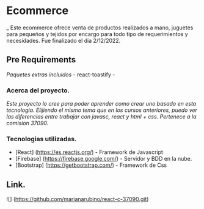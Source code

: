 # Ecommerce 

_ Este ecommerce ofrece venta de productos realizados a mano, juguetes para pequeños y tejidos por encargo para todo tipo de requerimientos y necesidades. Fue finalizado el dia 2/12/2022.  


## Pre Requirements

_Paquetes extras incluidos_
        - react-toastify - 


### Acerca del proyecto. 

_Este proyecto lo cree para poder aprender como crear uno basado en esta tecnologia. Elijiendo el mismo tema que en los cursos anteriores, puedo ver las diferencias entre trabajar con javasc, react y html + css. Pertenece a la comision 37090._

### Tecnologias utilizadas.

* [React] (https://es.reactjs.org/) - Framework de Javascript
* [Firebase] (https://firebase.google.com/) - Servidor y BDD en la nube.
* [Bootstrap] (https://getbootstrap.com/) - Framework de Css


## Link.
![] (https://github.com/marianarubino/react-c-37090.git)
